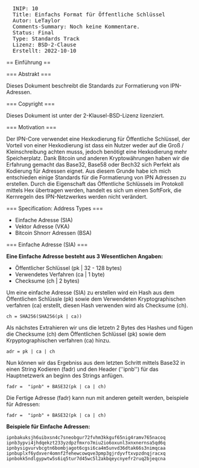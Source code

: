 <pre>
  INIP: 10
  Title: Einfachs Format für Öffentliche Schlüssel
  Autor: LeTaylor
  Comments-Summary: Noch keine Kommentare.
  Status: Final
  Type: Standards Track
  Lizenz: BSD-2-Clause
  Erstellt: 2022-10-10
</pre>

== Einführung ==

=== Abstrakt ===

Dieses Dokument beschreibt die Standards zur Formatierung von IPN-Adressen.

=== Copyright ===

Dieses Dokument ist unter der 2-Klausel-BSD-Lizenz lizenziert.

=== Motivation ===

Der IPN-Core verwendet eine Hexkodierung für Öffentliche Schlüssel, der Vorteil von einer Hexkodierung ist dass ein Nutzer weder auf die Groß / Kleinschreibung achten musss, jedoch benötigt eine Hexkodierung mehr Speicherplatz.
Dank Bitcoin und anderen Kryptowährungen haben wir die Erfahrung gemacht das Base32, Base58 oder Bech32 sich Perfekt als Kodierung für Adressen eignet. Aus diesem Grunde habe ich mich entschieden einige Standards für die Formatierung von IPN Adressen zu erstellen. Durch die Eigenschaft das Öffentliche Schlüssels im Protokoll mittels Hex übertragen werden, handelt es sich um einen SoftFork, die Kernregeln des IPN-Netzwerkes werden nicht verändert.

=== Specification: Address Types ===
- Einfache Adresse          (SIA)
- Vektor Adresse            (VKA)
- Bitcoin Shnorr Adressen   (BSA)

=== Einfache Adresse (SIA) ===

**Eine Einfache Adresse besteht aus 3 Wesentlichen Angaben:**
- Öffentlicher Schlüssel  (pk | 32 - 128 bytes)
- Verwendetes Verfahren   (ca | 1 byte)
- Checksume               (ch | 2 bytes)

Um eine einfache Adresse (SIA) zu erstellen wird ein Hash aus dem Öffentlichen Schlüssle (pk) sowie dem Verwendeten Kryptographischen verfahren (ca) erstellt, diesen Hash verwenden wird als Checksume (ch).
```
ch = SHA256(SHA256(pk | ca))
```
Als nächstes Extrahieren wir uns die letzetn 2 Bytes des Hashes und fügen die Checksume (ch) dem Öffentlichen Schlüssel (pk) sowie dem Krpyptographischen verfahren (ca) hinzu.
```
adr = pk | ca | ch
```
Nun können wir das Ergebniss aus dem letzten Schritt mittels Base32 in einen String Kodieren (fadr) und den Header (''ipnb'') für das Hauptnetzwerk an beginn des Strings anfügen.
```
fadr =  "ipnb" + BASE32(pk | ca | ch)
```
Die Fertige Adresse (fadr) kann nun mit anderen geteilt werden, beispiele für Adressen:
```
fadr =  "ipnb" + BASE32(pk | ca | ch)
```

**Beispiele für Einfache Adressen:**
```
ipnbakuksjh6uibxsn4c7sneobgur72fvhm3kkguf65nig4ramv765nacoq
ipnb3ypvi4jhdqekzt233yzdpzfmxro7miu2io6oxunl3xnxnernsa5qd6q
ipnbysigvurvbcgtn6bombjagot6cgsi6ca4m5unvd36dtak66s3nimqcaa
ipnbuplxf6ydxver4omnf2fehewcowqve3pmp3gjrdyvftxvpzdnqjracxq
ipnbokk5ndlgypwtw5s6iq5tur7d45wc5l2akbqeycnyefr2ruq2bjeqcna
```

